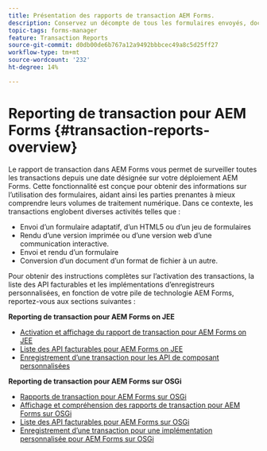 ```yaml
---
title: Présentation des rapports de transaction AEM Forms.
description: Conservez un décompte de tous les formulaires envoyés, documents envoyés, communication interactive rendue, documents convertis dans un autre format, etc.
topic-tags: forms-manager
feature: Transaction Reports
source-git-commit: d0db00de6b767a12a9492bbbcec49a8c5d25ff27
workflow-type: tm+mt
source-wordcount: '232'
ht-degree: 14%

---
```


# Reporting de transaction pour AEM Forms {#transaction-reports-overview}

Le rapport de transaction dans AEM Forms vous permet de surveiller toutes les transactions depuis une date désignée sur votre déploiement AEM Forms. Cette fonctionnalité est conçue pour obtenir des informations sur l’utilisation des formulaires, aidant ainsi les parties prenantes à mieux comprendre leurs volumes de traitement numérique. Dans ce contexte, les transactions englobent diverses activités telles que :

* Envoi d’un formulaire adaptatif, d’un HTML5 ou d’un jeu de formulaires
* Rendu d’une version imprimée ou d’une version web d’une communication interactive.
* Envoi et rendu d’un formulaire
* Conversion d’un document d’un format de fichier à un autre.

Pour obtenir des instructions complètes sur l’activation des transactions, la liste des API facturables et les implémentations d’enregistreurs personnalisées, en fonction de votre pile de technologie AEM Forms, reportez-vous aux sections suivantes :

**Reporting de transaction pour AEM Forms on JEE**

* [Activation et affichage du rapport de transaction pour AEM Forms on JEE](/help/forms/using/transaction-report-overview-jee.md)
* [Liste des API facturables pour AEM Forms on JEE](/help/forms/using/transaction-reports-billable-apis-jee.md)
* [Enregistrement d’une transaction pour les API de composant personnalisées](/help/forms/using/record-transaction-custom-component-jee.md)

**Reporting de transaction pour AEM Forms sur OSGi**

* [Rapports de transaction pour AEM Forms sur OSGi](/help/forms/using/transaction-reports-overview.md)
* [Affichage et compréhension des rapports de transaction pour AEM Forms sur OSGi](/help/forms/using/viewing-and-understanding-transaction-reports.md)
* [Liste des API facturables pour AEM Forms sur OSGi](/help/forms/using/transaction-reports-billable-apis.md)
* [Enregistrement d’une transaction pour une implémentation personnalisée pour AEM Forms sur OSGi](/help/forms/using/record-transaction-custom-implementation.md)


